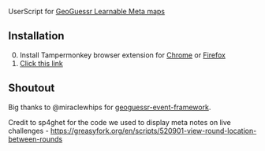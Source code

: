 UserScript for [GeoGuessr Learnable Meta maps](https://learnablemeta.com/)

## Installation
0. Install Tampermonkey browser extension for [Chrome](https://chrome.google.com/webstore/detail/tampermonkey/dhdgffkkebhmkfjojejmpbldmpobfkfo) or [Firefox](https://addons.mozilla.org/firefox/addon/tampermonkey?utm_source=usz)
1. [Click this link](https://github.com/Zee-Cleanroom/geometa/raw/main/dist/geometa.user.js)

## Shoutout
Big thanks to @miraclewhips for [geoguessr-event-framework](https://github.com/miraclewhips/geoguessr-event-framework).

Credit to sp4ghet for the code we used to display meta notes on live challenges  - https://greasyfork.org/en/scripts/520901-view-round-location-between-rounds
